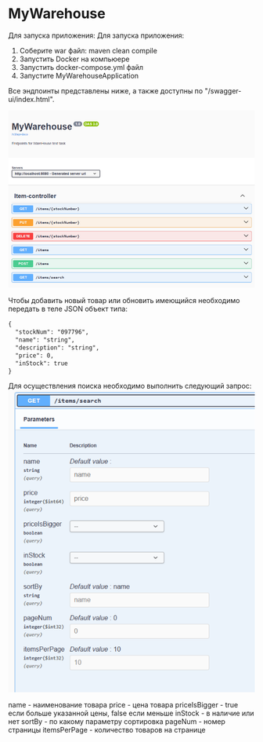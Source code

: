 # MyWarehouse
Для запуска приложения:
Для запуска приложения:
1. Соберите war файл: maven clean compile
2. Запустить Docker на компьюере
3. Запустить docker-compose.yml файл
4. Запустите MyWarehouseApplication

Все эндпоинты представлены ниже, а также доступны по "/swagger-ui/index.html".

![img.png](img.png)

Чтобы добавить новый товар или обновить имеющийся необходимо передать в теле JSON объект типа:

    {
      "stockNum": "097796",
      "name": "string",
      "description": "string",
      "price": 0,
      "inStock": true
    }

Для осуществления поиска необходимо выполнить следующий запрос:
![img_1.png](img_1.png)

name - наименование товара
price - цена товара
priceIsBigger - true если больше указанной цены, false если меньше
inStock - в наличие или нет
sortBy - по какому параметру сортировка
pageNum - номер страницы
itemsPerPage - количество товаров на странице
